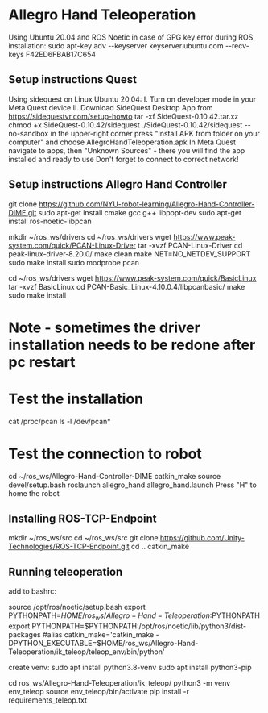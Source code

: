 # Allegro Hand Teleoperation
Using Ubuntu 20.04 and ROS Noetic
in case of GPG key error during ROS installation:
sudo apt-key adv --keyserver keyserver.ubuntu.com --recv-keys F42ED6FBAB17C654

## Setup instructions Quest
Using sidequest on Linux Ubuntu 20.04:
I. Turn on developer mode in your Meta Quest device
II. Download SideQuest Desktop App from https://sidequestvr.com/setup-howto
tar -xf SideQuest-0.10.42.tar.xz
chmod +x SideQuest-0.10.42/sidequest
./SideQuest-0.10.42/sidequest --no-sandbox
in the upper-right corner press "Install APK from folder on your computer" and choose AllegroHandTeleoperation.apk
In Meta Quest navigate to apps, then "Unknown Sources" - there you will find the app installed and ready to use
Don't forget to connect to correct network!


## Setup instructions Allegro Hand Controller
git clone https://github.com/NYU-robot-learning/Allegro-Hand-Controller-DIME.git
sudo apt-get install cmake gcc g++ libpopt-dev
sudo apt-get install ros-noetic-libpcan


mkdir ~/ros_ws/drivers
cd ~/ros_ws/drivers
wget https://www.peak-system.com/quick/PCAN-Linux-Driver
tar -xvzf PCAN-Linux-Driver
cd peak-linux-driver-8.20.0/
make clean
make NET=NO_NETDEV_SUPPORT
sudo make install 
sudo modprobe pcan

cd ~/ros_ws/drivers
wget https://www.peak-system.com/quick/BasicLinux
tar -xvzf BasicLinux
cd PCAN-Basic_Linux-4.10.0.4/libpcanbasic/
make
sudo make install

# Note - sometimes the driver installation needs to be redone after pc restart

# Test the installation
cat /proc/pcan
ls -l /dev/pcan*

# Test the connection to robot
cd ~/ros_ws/Allegro-Hand-Controller-DIME
catkin_make
source devel/setup.bash
roslaunch allegro_hand allegro_hand.launch
Press "H" to home the robot

## Installing ROS-TCP-Endpoint
mkdir ~/ros_ws/src
cd ~/ros_ws/src
git clone https://github.com/Unity-Technologies/ROS-TCP-Endpoint.git
cd ..
catkin_make

## Running teleoperation

add to bashrc:

source /opt/ros/noetic/setup.bash
export PYTHONPATH=$HOME/ros_ws/Allegro-Hand-Teleoperation:$PYTHONPATH
export PYTHONPATH=$PYTHONPATH:/opt/ros/noetic/lib/python3/dist-packages
#alias catkin_make='catkin_make -DPYTHON_EXECUTABLE=$HOME/ros_ws/Allegro-Hand-Teleoperation/ik_teleop/teleop_env/bin/python'

create venv:
sudo apt install python3.8-venv
sudo apt install python3-pip

cd ros_ws/Allegro-Hand-Teleoperation/ik_teleop/
python3 -m venv env_teleop
source env_teleop/bin/activate
pip install -r requirements_teleop.txt



